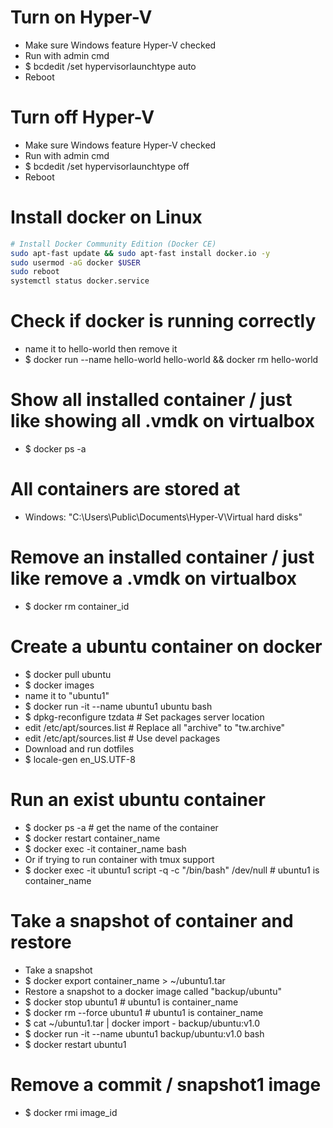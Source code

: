 Turn on Hyper-V
=====
* Make sure Windows feature Hyper-V checked
* Run with admin cmd
* $ bcdedit /set hypervisorlaunchtype auto
* Reboot

Turn off Hyper-V
=====
* Make sure Windows feature Hyper-V checked
* Run with admin cmd
* $ bcdedit /set hypervisorlaunchtype off
* Reboot

Install docker on Linux
=====
```sh
# Install Docker Community Edition (Docker CE)
sudo apt-fast update && sudo apt-fast install docker.io -y
sudo usermod -aG docker $USER
sudo reboot
systemctl status docker.service
```

Check if docker is running correctly
=====
* name it to hello-world then remove it
* $ docker run --name hello-world hello-world && docker rm hello-world

Show all installed container / just like showing all .vmdk on virtualbox
=====
* $ docker ps -a

All containers are stored at
=====
* Windows: "C:\Users\Public\Documents\Hyper-V\Virtual hard disks"

Remove an installed container / just like remove a .vmdk on virtualbox
=====
* $ docker rm container\_id

Create a ubuntu container on docker
=====
* $ docker pull ubuntu
* $ docker images
* name it to "ubuntu1"
* $ docker run -it --name ubuntu1 ubuntu bash
* $ dpkg-reconfigure tzdata # Set packages server location
* edit /etc/apt/sources.list # Replace all "archive" to "tw.archive"
* edit /etc/apt/sources.list # Use devel packages
* Download and run dotfiles
* $ locale-gen en\_US.UTF-8

Run an exist ubuntu container
=====
* $ docker ps -a # get the name of the container
* $ docker restart container\_name
* $ docker exec -it container\_name bash
* Or if trying to run container with tmux support
* $ docker exec -it ubuntu1 script -q -c "/bin/bash" /dev/null # ubuntu1 is container\_name

Take a snapshot of container and restore
=====
* Take a snapshot
* $ docker export container\_name > ~/ubuntu1.tar
* Restore a snapshot to a docker image called "backup/ubuntu"
* $ docker stop ubuntu1 # ubuntu1 is container\_name
* $ docker rm --force ubuntu1 # ubuntu1 is container\_name
* $ cat ~/ubuntu1.tar | docker import - backup/ubuntu:v1.0
* $ docker run -it --name ubuntu1 backup/ubuntu:v1.0 bash
* $ docker restart ubuntu1

Remove a commit / snapshot1 image
=====
* $ docker rmi image\_id
